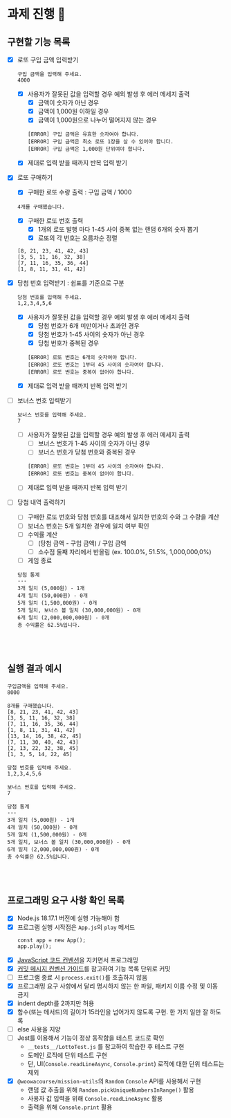 # 과제 진행 📜

## 구현할 기능 목록

- [x] 로또 구입 금액 입력받기

  ```
  구입 금액을 입력해 주세요.
  4000
  ```

  - [x] 사용자가 잘못된 값을 입력할 경우 예외 발생 후 에러 메세지 출력
    - [x] 금액이 숫자가 아닌 경우
    - [x] 금액이 1,000원 이하일 경우
    - [x] 금액이 1,000원으로 나누어 떨어지지 않는 경우
    ```
    [ERROR] 구입 금액은 유효한 숫자여야 합니다.
    [ERROR] 구입 금액은 최소 로또 1장을 살 수 있어야 합니다.
    [ERROR] 구입 금액은 1,000원 단위여야 합니다.
    ```
  - [x] 제대로 입력 받을 때까지 반복 입력 받기

- [x] 로또 구매하기

  - [x] 구매한 로또 수량 출력 : 구입 금액 / 1000

  ```
  4개를 구매했습니다.
  ```

  - [x] 구매한 로또 번호 출력
    - [x] 1개의 로또 발행 마다 1-45 사이 중복 없는 랜덤 6개의 숫자 뽑기
    - [x] 로또의 각 번호는 오름차순 정렬

  ```
  [8, 21, 23, 41, 42, 43]
  [3, 5, 11, 16, 32, 38]
  [7, 11, 16, 35, 36, 44]
  [1, 8, 11, 31, 41, 42]
  ```

- [x] 당첨 번호 입력받기 : 쉼표를 기준으로 구분

  ```
  당첨 번호를 입력해 주세요.
  1,2,3,4,5,6
  ```

  - [x] 사용자가 잘못된 값을 입력할 경우 예외 발생 후 에러 메세지 출력
    - [x] 당첨 번호가 6개 미만이거나 초과인 경우
    - [x] 당첨 번호가 1-45 사이의 숫자가 아닌 경우
    - [x] 당첨 번호가 중복된 경우
    ```
    [ERROR] 로또 번호는 6개의 숫자여야 합니다.
    [ERROR] 로또 번호는 1부터 45 사이의 숫자여야 합니다.
    [ERROR] 로또 번호는 중복이 없어야 합니다.
    ```
  - [x] 제대로 입력 받을 때까지 반복 입력 받기

- [ ] 보너스 번호 입력받기

  ```
  보너스 번호를 입력해 주세요.
  7
  ```

  - [ ] 사용자가 잘못된 값을 입력할 경우 예외 발생 후 에러 메세지 출력
    - [ ] 보너스 번호가 1-45 사이의 숫자가 아닌 경우
    - [ ] 보너스 번호가 당첨 번호와 중복된 경우
    ```
    [ERROR] 로또 번호는 1부터 45 사이의 숫자여야 합니다.
    [ERROR] 로또 번호는 중복이 없어야 합니다.
    ```
  - [ ] 제대로 입력 받을 때까지 반복 입력 받기

- [ ] 당첨 내역 출력하기
  - [ ] 구매한 로또 번호와 당첨 번호를 대조해서 일치한 번호의 수와 그 수량을 계산
  - [ ] 보너스 번호는 5개 일치한 경우에 일치 여부 확인
  - [ ] 수익률 계산
    - [ ] (당첨 금액 - 구입 금액) / 구입 금액
    - [ ] 소수점 둘째 자리에서 반올림 (ex. 100.0%, 51.5%, 1,000,000,0%)
  - [ ] 게임 종료
  ```
  당첨 통계
  ---
  3개 일치 (5,000원) - 1개
  4개 일치 (50,000원) - 0개
  5개 일치 (1,500,000원) - 0개
  5개 일치, 보너스 볼 일치 (30,000,000원) - 0개
  6개 일치 (2,000,000,000원) - 0개
  총 수익률은 62.5%입니다.
  ```

<br><br>

## 실행 결과 예시

```
구입금액을 입력해 주세요.
8000

8개를 구매했습니다.
[8, 21, 23, 41, 42, 43]
[3, 5, 11, 16, 32, 38]
[7, 11, 16, 35, 36, 44]
[1, 8, 11, 31, 41, 42]
[13, 14, 16, 38, 42, 45]
[7, 11, 30, 40, 42, 43]
[2, 13, 22, 32, 38, 45]
[1, 3, 5, 14, 22, 45]

당첨 번호를 입력해 주세요.
1,2,3,4,5,6

보너스 번호를 입력해 주세요.
7

당첨 통계
---
3개 일치 (5,000원) - 1개
4개 일치 (50,000원) - 0개
5개 일치 (1,500,000원) - 0개
5개 일치, 보너스 볼 일치 (30,000,000원) - 0개
6개 일치 (2,000,000,000원) - 0개
총 수익률은 62.5%입니다.
```

<br><br>

## 프로그래밍 요구 사항 확인 목록

- [x] Node.js 18.17.1 버전에 실행 가능해야 함
- [x] 프로그램 실행 시작점은 `App.js`의 `play` 메서드
  ```
  const app = new App();
  app.play();
  ```
- [x] [JavaScript 코드 컨벤션](https://github.com/woowacourse/woowacourse-docs/tree/main/styleguide/javascript)을 지키면서 프로그래밍
- [x] [커밋 메시지 컨벤션 가이드](https://gist.github.com/stephenparish/9941e89d80e2bc58a153)를 참고하여 기능 목록 단위로 커밋
- [ ] 프로그램 종료 시 `process.exit()`를 호출하지 않음
- [x] 프로그래밍 요구 사항에서 달리 명시하지 않는 한 파일, 패키지 이름 수정 및 이동 금지
- [x] indent depth를 2까지만 허용
- [x] 함수(또는 메서드)의 길이가 15라인을 넘어가지 않도록 구현. 한 가지 일만 잘 하도록
- [ ] else 사용을 지양
- [ ] Jest를 이용해서 기능이 정상 동작함을 테스트 코드로 확인
  - `__tests__/LottoTest.js` 를 참고하여 학습한 후 테스트 구현
  - 도메인 로직에 단위 테스트 구현
  - 단, UI(`Console.readLineAsync`, `Console.print`) 로직에 대한 단위 테스트는 제외
- [x] `@woowacourse/mission-utils`의 `Random` `Console` API를 사용해서 구현
  - 랜덤 값 추출을 위해 `Random.pickUniqueNumbersInRange()` 활용
  - 사용자 값 입력을 위해 `Console.readLineAsync` 활용
  - 출력을 위해 `Console.print` 활용
